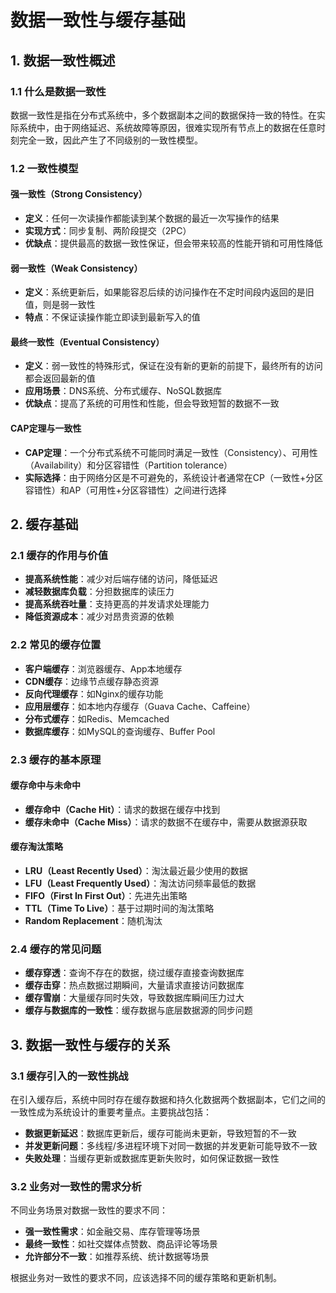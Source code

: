 # 数据一致性与缓存基础

## 1. 数据一致性概述

### 1.1 什么是数据一致性

数据一致性是指在分布式系统中，多个数据副本之间的数据保持一致的特性。在实际系统中，由于网络延迟、系统故障等原因，很难实现所有节点上的数据在任意时刻完全一致，因此产生了不同级别的一致性模型。

### 1.2 一致性模型

#### 强一致性（Strong Consistency）
- **定义**：任何一次读操作都能读到某个数据的最近一次写操作的结果
- **实现方式**：同步复制、两阶段提交（2PC）
- **优缺点**：提供最高的数据一致性保证，但会带来较高的性能开销和可用性降低

#### 弱一致性（Weak Consistency）
- **定义**：系统更新后，如果能容忍后续的访问操作在不定时间段内返回的是旧值，则是弱一致性
- **特点**：不保证读操作能立即读到最新写入的值

#### 最终一致性（Eventual Consistency）
- **定义**：弱一致性的特殊形式，保证在没有新的更新的前提下，最终所有的访问都会返回最新的值
- **应用场景**：DNS系统、分布式缓存、NoSQL数据库
- **优缺点**：提高了系统的可用性和性能，但会导致短暂的数据不一致

#### CAP定理与一致性
- **CAP定理**：一个分布式系统不可能同时满足一致性（Consistency）、可用性（Availability）和分区容错性（Partition tolerance）
- **实际选择**：由于网络分区是不可避免的，系统设计者通常在CP（一致性+分区容错性）和AP（可用性+分区容错性）之间进行选择

## 2. 缓存基础

### 2.1 缓存的作用与价值

- **提高系统性能**：减少对后端存储的访问，降低延迟
- **减轻数据库负载**：分担数据库的读压力
- **提高系统吞吐量**：支持更高的并发请求处理能力
- **降低资源成本**：减少对昂贵资源的依赖

### 2.2 常见的缓存位置

- **客户端缓存**：浏览器缓存、App本地缓存
- **CDN缓存**：边缘节点缓存静态资源
- **反向代理缓存**：如Nginx的缓存功能
- **应用层缓存**：如本地内存缓存（Guava Cache、Caffeine）
- **分布式缓存**：如Redis、Memcached
- **数据库缓存**：如MySQL的查询缓存、Buffer Pool

### 2.3 缓存的基本原理

#### 缓存命中与未命中
- **缓存命中（Cache Hit）**：请求的数据在缓存中找到
- **缓存未命中（Cache Miss）**：请求的数据不在缓存中，需要从数据源获取

#### 缓存淘汰策略
- **LRU（Least Recently Used）**：淘汰最近最少使用的数据
- **LFU（Least Frequently Used）**：淘汰访问频率最低的数据
- **FIFO（First In First Out）**：先进先出策略
- **TTL（Time To Live）**：基于过期时间的淘汰策略
- **Random Replacement**：随机淘汰

### 2.4 缓存的常见问题

- **缓存穿透**：查询不存在的数据，绕过缓存直接查询数据库
- **缓存击穿**：热点数据过期瞬间，大量请求直接访问数据库
- **缓存雪崩**：大量缓存同时失效，导致数据库瞬间压力过大
- **缓存与数据库的一致性**：缓存数据与底层数据源的同步问题

## 3. 数据一致性与缓存的关系

### 3.1 缓存引入的一致性挑战

在引入缓存后，系统中同时存在缓存数据和持久化数据两个数据副本，它们之间的一致性成为系统设计的重要考量点。主要挑战包括：

- **数据更新延迟**：数据库更新后，缓存可能尚未更新，导致短暂的不一致
- **并发更新问题**：多线程/多进程环境下对同一数据的并发更新可能导致不一致
- **失败处理**：当缓存更新或数据库更新失败时，如何保证数据一致性

### 3.2 业务对一致性的需求分析

不同业务场景对数据一致性的要求不同：

- **强一致性需求**：如金融交易、库存管理等场景
- **最终一致性**：如社交媒体点赞数、商品评论等场景
- **允许部分不一致**：如推荐系统、统计数据等场景

根据业务对一致性的要求不同，应该选择不同的缓存策略和更新机制。 
